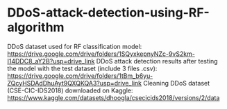 # DDoS-attack-detection-using-RF-algorithm
DDoS dataset used for RF classification model: https://drive.google.com/drive/folders/1SQyxkepnyNZc-9vS2km-I14DDC8_aY2B?usp=drive_link
DDoS attack detection results after testing the model with the test dataset (include 3 files .csv): https://drive.google.com/drive/folders/1tBm_b6yu-ZQcyHSDAdDhuAyt9QXQKQA3?usp=drive_link
Cleaning DDoS dataset (CSE-CIC-IDS2018) downloaded on Kaggle: https://www.kaggle.com/datasets/dhoogla/csecicids2018/versions/2/data
